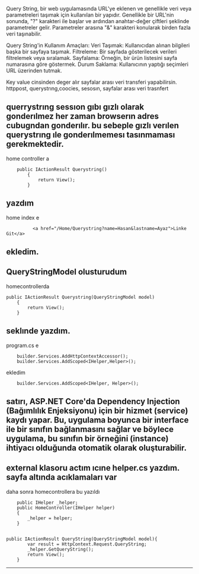 Query String, bir web uygulamasında URL'ye eklenen ve genellikle veri veya parametreleri taşımak için kullanılan bir yapıdır. Genellikle bir URL'nin sonunda, "?" karakteri ile başlar ve ardından anahtar-değer çiftleri şeklinde parametreler gelir. Parametreler arasına "&" karakteri konularak birden fazla veri taşınabilir.

Query String'in Kullanım Amaçları:
Veri Taşımak: Kullanıcıdan alınan bilgileri başka bir sayfaya taşımak.
Filtreleme: Bir sayfada gösterilecek verileri filtrelemek veya sıralamak.
Sayfalama: Örneğin, bir ürün listesini sayfa numarasına göre göstermek.
Durum Saklama: Kullanıcının yaptığı seçimleri URL üzerinden tutmak.

Key value cinsinden deger alır
sayfalar arası veri transferi yapabilirsin.
httppost, querystrıng,coocies, sesosın, sayfalar arası veri trasnfert 

querrystrıng sessıon gıbı gızlı olarak gonderılmez
her zaman browserın adres cubugndan gonderılır.
bu sebeple gızlı verılen querystrıng ıle gonderılmemesı tasınmaması gerekmektedir.
-----------------------------------------------------------
home controller a 

        public IActionResult Querystring()
            {
                return View();
            }

yazdım
-----------------------------------------------------------
home index e 

              <a href="/Home/Querystring?name=Hasan&lastname=Ayaz">Linke Git</a>


 ekledim.
-----------------------------------------------------------
 QueryStringModel
 olusturudum
-----------------------------------------------------------
 homecontrollerda 
 
    public IActionResult Querystring(QueryStringModel model)
        {
            return View();
        }
seklınde yazdım.
-----------------------------------------------------------
program.cs e 
    
        builder.Services.AddHttpContextAccessor();
        builder.Services.AddScoped<IHelper,Helper>();

ekledim

        builder.Services.AddScoped<IHelper, Helper>();

satırı, 
ASP.NET Core'da Dependency Injection (Bağımlılık Enjeksiyonu) için bir hizmet (service) kaydı yapar. Bu, uygulama boyunca bir interface ile bir sınıfın bağlanmasını sağlar ve böylece uygulama, bu sınıfın bir örneğini (instance) ihtiyacı olduğunda otomatik olarak oluşturabilir.
-----------------------------------------------------------
external klasoru actım ıcıne helper.cs yazdım.
sayfa altında acıklamaları var
-----------------------------------------------------------
daha sonra homecontrollera bu yazıldı


        public IHelper _helper;
        public HomeController(IHelper helper)
        {
            _helper = helper;
        }


    public IActionResult QueryString(QueryStringModel model){
            var result = HttpContext.Request.QueryString;
            _helper.GetQueryString();
            return View();
        }


-----------------------------------------------------------
